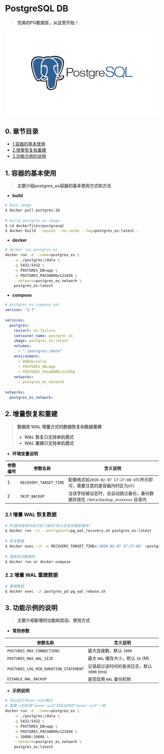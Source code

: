 # PostgreSQL DB

> **完美的PG数据库，从这里开始！**

![PostgreSQL DB](../../images/dockerfiles/linux-postgres-tool.png)

## 0. 章节目录

- [1.容器的基本使用](https://github.com/EscapeLife/awesome-builder/blob/master/dockerfiles/postgresql/README.md#1-%E5%AE%B9%E5%99%A8%E7%9A%84%E5%9F%BA%E6%9C%AC%E4%BD%BF%E7%94%A8)
- [2.增量恢复和重建](https://github.com/EscapeLife/awesome-builder/blob/master/dockerfiles/postgresql/README.md#3-%E5%A2%9E%E9%87%8F%E6%81%A2%E5%A4%8D%E5%92%8C%E9%87%8D%E5%BB%BA)
- [3.功能示例的说明](https://github.com/EscapeLife/awesome-builder/blob/master/dockerfiles/postgresql/README.md#4-%E5%8A%9F%E8%83%BD%E7%A4%BA%E4%BE%8B%E7%9A%84%E8%AF%B4%E6%98%8E)

## 1. 容器的基本使用

> **主要介绍postgres_es容器的基本使用方式和方法**

- **build**

```bash
# base image
$ docker pull postgres:10

# build postgres_es image
$ cd dockerfiles/postgresql
$ docker build --squash --no-cache --tag=postgres_es:latest .
```

- **docker**

```bash
# docker run postgres_es
docker run -d --name=postgres_es \
    -v ./postgres:/data \
    -p 5432:5432 \
    -e POSTGRES_DB=app \
    -e POSTGRES_PASSWORD=123456 \
    --network=postgres_es_network \
    postgres_es:latest
```

- **compose**

```yaml
# postgres_es compose yml
version: "3.7"

services:
  postgres:
    restart: on-failure
    container_name: postgres_es
    image: postgres_es:latest
    volumes:
      - "./postgres:/data"
    environment:
      - DEBUG=false
      - POSTGRES_DB=app
      - POSTGRES_PASSWORD=123456
    networks:
      - postgres_es_network

networks:
  postgres_es_network:
```

## 2. 增量恢复和重建

> **数据库 WAL 增量方式的数据恢复和数据重建**
>
> - **WAL 恢复只支持单机模式**
> - **WAL 重建只支持单机模式**

- **环境变量说明**

| 参数编号 | 参数名称               | 含义说明        |
| ------ | ---------------------- | ------------------------------------------------- |
| 1      | `RECOVERY_TARGET_TIME` | 配置格式如`2020-02-07 17:27:08 UTC`所示即可，需要注意的是容器内时区为`UTC` |
| 2      | `SKIP_BACKUP`          | 当该字段被设定时，会自动跳过备份，备份数据存放在 `/data/backup_xxxxxxxx` 目录内 |

### 2.1 增量 WAL 恢复数据

```bash
# PG服务暂停并执行如下操作(默认恢复到最新事件)
$ docker run -it --entrypoint=pg_wal_recovery.sh postgres_es:latest

# 恢复数据
$ docker exec -it -e RECOVERY_TARGET_TIME='2020-02-07 17:27:08' <postgres_pd_id> pg_wal_recovery.sh

# 重新启动数据库
$ docker run or docker-compose
```

### 2.2 增量 WAL 重建数据

```bash
# 重建数据
$ docker exec -it postgres_pd pg_wal_rebase.sh
```

## 3. 功能示例的说明

> **主要介绍新增的功能和启动、使用方式**

- **常用参数**

| 参数名称                              | 含义说明                                   |
| ------------------------------------- | ------------------------------------------ |
| `POSTGRES_MAX_CONNECTIONS`            | 最大连接数，默认 `1000`                    |
| `POSTGRES_MAX_WAL_SIZE`               | 最大 `WAL` 缓存大小，默认 `16` (M)           |
| `POSTGRES_LOG_MIN_DURATION_STATEMENT` | 记录超过该时间的查询日志，默认 `3000` (ms) |
| `DISABLE_WAL_BACKUP`                  | 是否启用 `WAL` 备份机制                    |

- **示例说明**

```bash
# 可以运行为non-root模式
# 需要-v的目录"owner uid"和启动传的"owner uid"一致
docker run -d --name=postgres_es \
    -v ./postgres:/data \
    -p 5432:5432 \
    -e POSTGRES_DB=app \
    -e POSTGRES_PASSWORD=123456 \
    -u 10086:10086 \
    --network=postgres_es_network \
    postgres_es:latest
```
